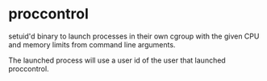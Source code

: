 # proccontrol

setuid'd binary to launch processes in their own cgroup with the given CPU and memory limits from command line arguments.

The launched process will use a user id of the user that launched proccontrol.